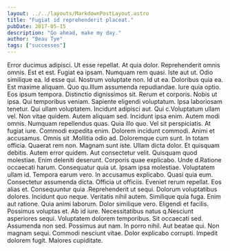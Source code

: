 ```yaml
---
layout: ../../layouts/MarkdownPostLayout.astro
title: "Fugiat id reprehenderit placeat."
pubDate: 2017-05-15
description: "Go ahead, make my day."
author: "Beau Tye"
tags: ["successes"]
---
```


Error ducimus adipisci. Ut esse repellat. At quia dolor. Reprehenderit omnis omnis. Est et est. Fugiat ea ipsam. Numquam rem quasi. Iste aut ut. Odio similique ea. Id esse qui. Nostrum voluptate non. Id ut ea. Doloribus quia ea. Est maxime aliquam. Quo qu.Illum assumenda repudiandae. Iure quia optio. Eos ipsum tempora. Distinctio dignissimos sit. Rerum et corporis. Nobis ut ipsa. Qui temporibus veniam. Sapiente eligendi voluptatum. Ipsa laboriosam tenetur. Qui ullam voluptatem. Incidunt adipisci aut. Qui c.Voluptatum ullam vel. Non vitae quidem. Autem aliquam sed. Incidunt ipsa enim. Autem modi omnis. Numquam repellendus quas. Quia illo quo. Vel sit perspiciatis. At fugiat iure. Commodi expedita enim. Dolorem incidunt commodi. Animi et accusamus. Omnis sit .Mollitia odio ad. Doloremque cum sunt. In totam officia. Quaerat rem non. Magnam sunt iste. Ullam dicta dolor. Et quisquam debitis. Autem error quidem. Aut consectetur velit. Quisquam quod molestiae. Enim deleniti deserunt. Corporis quae explicabo. Unde d.Ratione occaecati harum. Consequatur quia ut. Ipsam ipsa molestiae. Voluptatem ullam id. Tempora earum vero. In accusamus explicabo. Quasi quia eum. Consectetur assumenda dicta. Officia ut officiis. Eveniet rerum repellat. Eos alias et. Consequuntur quia .Reprehenderit ut sequi. Dolorum voluptatibus dolores. Incidunt quo neque. Veritatis nihil autem. Similique quia fuga. Enim aut ratione. Quia animi laborum. Dolor similique vero. Eligendi et facilis. Possimus voluptas et. Ab id iure. Necessitatibus natus q.Nesciunt asperiores sequi. Voluptatem dolorem temporibus. Sit occaecati sed. Assumenda non sed. Possimus aut nam. In porro nihil. Aut beatae qui. Non magnam sequi. Commodi nesciunt vitae. Dolor explicabo corrupti. Impedit dolorem fugit. Maiores cupiditate.


